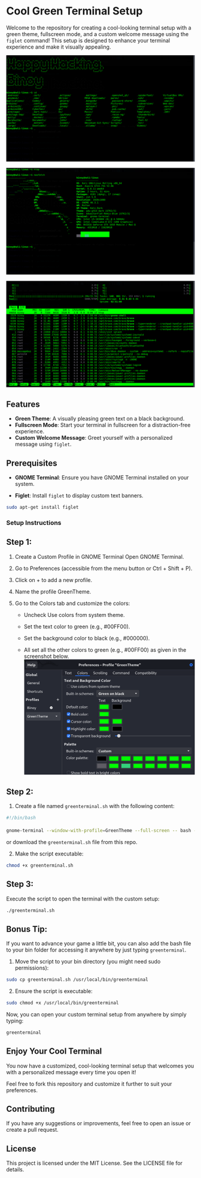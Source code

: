 # Cool Green Terminal Setup

Welcome to the repository for creating a cool-looking terminal setup with a green theme, fullscreen mode, and a custom welcome message using the `figlet` command! This setup is designed to enhance your terminal experience and make it visually appealing.

![Terminal Screenshot 1](./assets/Screenshot1.png)

![Terminal Screenshot 2](./assets/Screenshot2.png)

![Terminal Screenshot 3](./assets/Screenshot3.png)

## Features

- **Green Theme**: A visually pleasing green text on a black background.
- **Fullscreen Mode**: Start your terminal in fullscreen for a distraction-free experience.
- **Custom Welcome Message**: Greet yourself with a personalized message using `figlet`.

## Prerequisites

- **GNOME Terminal**: Ensure you have GNOME Terminal installed on your system.

- **Figlet**: Install `figlet` to display custom text banners.

```sh
sudo apt-get install figlet
```

### Setup Instructions

## Step 1:

1. Create a Custom Profile in GNOME Terminal
   Open GNOME Terminal.
2. Go to Preferences (accessible from the menu button or Ctrl + Shift + P).
3. Click on + to add a new profile.
4. Name the profile GreenTheme.
5. Go to the Colors tab and customize the colors:

   - Uncheck Use colors from system theme.
   - Set the text color to green (e.g., #00FF00).
   - Set the background color to black (e.g., #000000).

   - All set all the other colors to green (e.g., #00FF00) as given in the screenshot below.
   ![Terminal Screenshot 4](./assets/Screenshot4.png)

## Step 2:

1. Create a file named `greenterminal.sh` with the following content:
```sh
#!/bin/bash

gnome-terminal --window-with-profile=GreenTheme --full-screen -- bash -c 'figlet "Happy Hacking, $(whoami)"; exec bash'
```
or download the `greenterminal.sh` file from this repo.

2. Make the script executable:
```sh
chmod +x greenterminal.sh
```

## Step 3:

Execute the script to open the terminal with the custom setup:
```sh
./greenterminal.sh
```

## Bonus Tip:
If you want to advance your game a little bit, you can also add the bash file to your bin folder for accessing it anywhere by just typing `greenterminal`.

1. Move the script to your bin directory (you might need sudo permissions):

```sh
sudo cp greenterminal.sh /usr/local/bin/greenterminal
```

2. Ensure the script is executable:

```sh
sudo chmod +x /usr/local/bin/greenterminal
```

Now, you can open your custom terminal setup from anywhere by simply typing:

```sh
greenterminal
```

## Enjoy Your Cool Terminal

You now have a customized, cool-looking terminal setup that welcomes you with a personalized message every time you open it!

Feel free to fork this repository and customize it further to suit your preferences.

## Contributing

If you have any suggestions or improvements, feel free to open an issue or create a pull request.

## License

This project is licensed under the MIT License. See the LICENSE file for details.